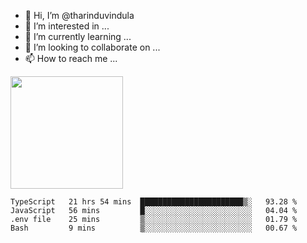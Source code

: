 - 👋 Hi, I’m @tharinduvindula
- 👀 I’m interested in ...
- 🌱 I’m currently learning ...
- 💞️ I’m looking to collaborate on ...
- 📫 How to reach me ...

<!---
tharinduvindula/tharinduvindula is a ✨ special ✨ repository because its `README.md` (this file) appears on your GitHub profile.
You can click the Preview link to take a look at your changes.
--->

<img height="180em" src="https://github-readme-stats.vercel.app/api?username=tharinduvindula&show_icons=true&hide_border=false&&count_private=true&include_all_commits=true" />


<!--START_SECTION:waka-->
```text
TypeScript   21 hrs 54 mins  ███████████████████████▒░   93.28 % 
JavaScript   56 mins         █░░░░░░░░░░░░░░░░░░░░░░░░   04.04 % 
.env file    25 mins         ▒░░░░░░░░░░░░░░░░░░░░░░░░   01.79 % 
Bash         9 mins          ▒░░░░░░░░░░░░░░░░░░░░░░░░   00.67 % 
```
<!--END_SECTION:waka-->
